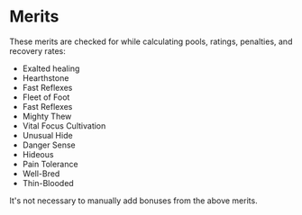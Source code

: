 # Merits

These merits are checked for while calculating pools, ratings, penalties, and recovery rates:

- Exalted healing
- Hearthstone
- Fast Reflexes
- Fleet of Foot
- Fast Reflexes
- Mighty Thew
- Vital Focus Cultivation
- Unusual Hide
- Danger Sense
- Hideous
- Pain Tolerance
- Well-Bred
- Thin-Blooded

It's not necessary to manually add bonuses from the above merits.
